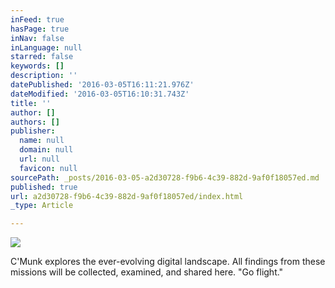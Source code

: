```yaml
---
inFeed: true
hasPage: true
inNav: false
inLanguage: null
starred: false
keywords: []
description: ''
datePublished: '2016-03-05T16:11:21.976Z'
dateModified: '2016-03-05T16:10:31.743Z'
title: ''
author: []
authors: []
publisher:
  name: null
  domain: null
  url: null
  favicon: null
sourcePath: _posts/2016-03-05-a2d30728-f9b6-4c39-882d-9af0f18057ed.md
published: true
url: a2d30728-f9b6-4c39-882d-9af0f18057ed/index.html
_type: Article

---
```

![](https://the-grid-user-content.s3-us-west-2.amazonaws.com/637ec69e-87fc-45fd-98fd-8795721e5ff9.png)

C'Munk explores the ever-evolving digital landscape.  All findings from these missions will be collected, examined, and shared here.  "Go flight."